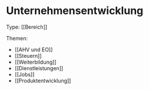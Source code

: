 # Unternehmensentwicklung
Type: [[Bereich]]

Themen:
* [[AHV und EO]]
* [[Steuern]]
* [[Weiterbildung]]
* [[Dienstleistungen]]
* [[Jobs]]
* [[Produktentwicklung]]